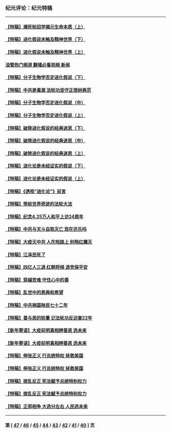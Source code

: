### 纪元评论：纪元特稿
---
#### [【特稿】濒死轮回学揭示生命本质（上）](../../pages/nsc424/n14056006.md?08230330) 
#### [【特稿】进化假说未触及精神世界（下）](../../pages/nsc424/n14048707.md?08230330) 
#### [【特稿】进化假说未触及精神世界（上）](../../pages/nsc424/n14042113.md?08230330) 
#### [油管热门频道 翻墙必看视频 新闻](ok?08230330)
#### [【特稿】分子生物学否定进化假说（下）](../../pages/nsc424/n14038267.md?08230330) 
#### [【特稿】中共是毒源 法轮功坚守正信树典范](../../pages/nsc424/n14037281.md?08230330) 
#### [【特稿】分子生物学否定进化假说（中）](../../pages/nsc424/n14035548.md?08230330) 
#### [【特稿】分子生物学否定进化假说（上）](../../pages/nsc424/n14032398.md?08230330) 
#### [【特稿】破除进化假说的经典迷思（下）](../../pages/nsc424/n14029015.md?08230330) 
#### [【特稿】破除进化假说的经典迷思（中）](../../pages/nsc424/n14027341.md?08230330) 
#### [【特稿】破除进化假说的经典迷思（上）](../../pages/nsc424/n14024749.md?08230330) 
#### [【特稿】进化论是未经证实的假说（下）](../../pages/nsc424/n14022170.md?08230330) 
#### [【特稿】进化论是未经证实的假说（上）](../../pages/nsc424/n14020737.md?08230330) 
#### [【特稿】《透视“进化论”》前言](../../pages/nsc424/n14019941.md?08230330) 
#### [【特稿】带给世界奇迹的法轮大法](../../pages/nsc424/n13994132.md?08230330) 
#### [【特稿】纪念4.25万人和平上访24周年](../../pages/nsc424/n13980883.md?08230330) 
#### [【特稿】中共与天斗自取灭亡 现在还乐吗](../../pages/nsc424/n13897482.md?08230330) 
#### [【特稿】大疫灭中共 人在险路上 别陪红魔灭](../../pages/nsc424/n13890697.md?08230330) 
#### [【特稿】江泽民死了](../../pages/nsc424/n13876300.md?08230330) 
#### [【特稿】四亿人三退 红朝将倾 退党保平安](../../pages/nsc424/n13794378.md?08230330) 
#### [【特稿】穿越苦难 守住心中的善](../../pages/nsc424/n13784979.md?08230330) 
#### [【特稿】乱世中的恩典和希望](../../pages/nsc424/n13734687.md?08230330) 
#### [【特稿】中共祸国殃民七十二年](../../pages/nsc424/n13272607.md?08230330) 
#### [【特稿】善与恶的较量 记法轮功反迫害22年](../../pages/nsc424/n13086597.md?08230330) 
#### [【新年寄语】大疫前明真相辨善恶 选未来](../../pages/nsc424/n12660855.md?08230330) 
#### [【新年寄语】大疫前明真相辨善恶 选未来](../../pages/nsc424/n12660855.md?08230330) 
#### [【特稿】伸张正义 行总统特权 拯救美国](../../pages/nsc424/n12616806.md?08230330) 
#### [【特稿】伸张正义 行总统特权 拯救美国](../../pages/nsc424/n12616806.md?08230330) 
#### [【特稿】拨乱反正 宪法赋予总统特别权力](../../pages/nsc424/n12598306.md?08230330) 
#### [【特稿】拨乱反正 宪法赋予总统特别权力](../../pages/nsc424/n12598306.md?08230330) 
#### [【特稿】正邪相争 大选分左右 人民选未来](../../pages/nsc424/n12545208.md?08230330) 

---
#### 第 [ [47](./47.md?08230330) / [46](./46.md?08230330) / [45](./45.md?08230330) / [44](./44.md?08230330) / [43](./43.md?08230330) / [42](./42.md?08230330) / [41](./41.md?08230330) / [40](./40.md?08230330) ] 页
